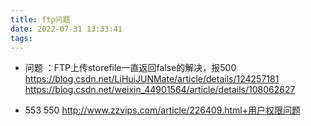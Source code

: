 ```yaml
---
title: ftp问题
date: 2022-07-31 13:33:41
tags:
---
```



+ 问题 ：FTP上传storefile一直返回false的解决，报500
https://blog.csdn.net/LiHuiJUNMate/article/details/124257181
https://blog.csdn.net/weixin_44901564/article/details/108062627

+ 553 550
http://www.zzvips.com/article/226409.html+用户权限问题